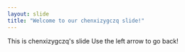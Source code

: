 ```yaml
---
layout: slide
title: "Welcome to our chenxizygczq slide!"
---
```

This is chenxizygczq's slide
Use the left arrow to go back!
